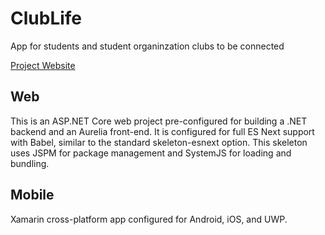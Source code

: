 # ClubLife
App for students and student organinzation clubs to be connected

[Project Website](https://bcpoole.github.io/ClubLife/)

## Web
This is an ASP.NET Core web project pre-configured for building a .NET backend and an Aurelia front-end. It is configured for full ES Next support with Babel, similar to the standard skeleton-esnext option. This skeleton uses JSPM for package management and SystemJS for loading and bundling.

## Mobile
Xamarin cross-platform app configured for Android, iOS, and UWP.
